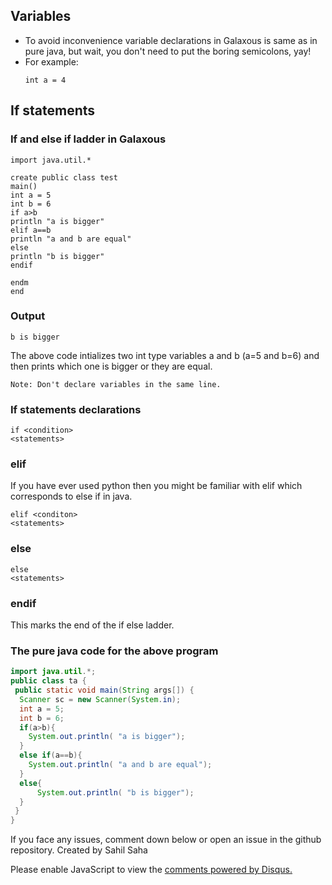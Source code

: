 ## Variables

- To avoid inconvenience variable declarations in Galaxous is same as in pure java, but wait, you don't need to put the boring semicolons, yay!
- For example:
  ```
  int a = 4
  ```
  
## If statements
### If and else if ladder in Galaxous

```
import java.util.*

create public class test
main()
int a = 5
int b = 6
if a>b
println "a is bigger"
elif a==b
println "a and b are equal"
else
println "b is bigger"
endif 

endm 
end  
```
### Output
```
b is bigger
```

The above code intializes two int type variables a and b (a=5 and b=6) and then prints which one is bigger or they are equal.
```
Note: Don't declare variables in the same line.
```

### If statements declarations
```
if <condition>
<statements>
```
### elif
If you have ever used python then you might be familiar with elif which corresponds to else if in java.
```
elif <conditon>
<statements>
```
### else
```
else
<statements>
```
### endif
This marks the end of the if else ladder.
### The pure java code for the above program
```java
import java.util.*;
public class ta {
 public static void main(String args[]) {
  Scanner sc = new Scanner(System.in);
  int a = 5;
  int b = 6;
  if(a>b){
    System.out.println( "a is bigger");
  }
  else if(a==b){ 
    System.out.println( "a and b are equal");
  }
  else{
      System.out.println( "b is bigger");
  }
 }
}
```
If you face any issues, comment down below or open an issue in the github repository.
Created by Sahil Saha
<div id="disqus_thread"></div>
<script>

/**
*  RECOMMENDED CONFIGURATION VARIABLES: EDIT AND UNCOMMENT THE SECTION BELOW TO INSERT DYNAMIC VALUES FROM YOUR PLATFORM OR CMS.
*  LEARN WHY DEFINING THESE VARIABLES IS IMPORTANT: https://disqus.com/admin/universalcode/#configuration-variables*/
/*
var disqus_config = function () {
this.page.url = PAGE_URL;  // Replace PAGE_URL with your page's canonical URL variable
this.page.identifier = PAGE_IDENTIFIER; // Replace PAGE_IDENTIFIER with your page's unique identifier variable
};
*/
(function() { // DON'T EDIT BELOW THIS LINE
var d = document, s = d.createElement('script');
s.src = 'https://galaxous-docs.disqus.com/embed.js';
s.setAttribute('data-timestamp', +new Date());
(d.head || d.body).appendChild(s);
})();
</script>
<noscript>Please enable JavaScript to view the <a href="https://disqus.com/?ref_noscript">comments powered by Disqus.</a></noscript>
                            

